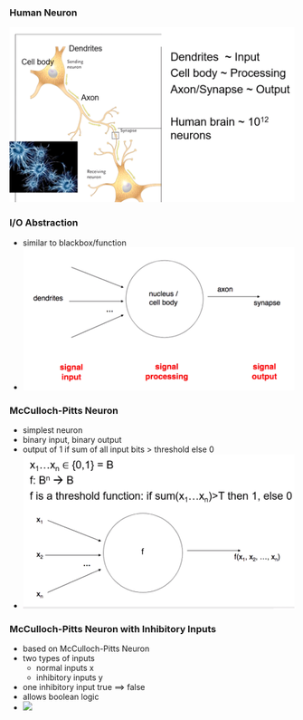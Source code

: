### Human Neuron
![](Pasted%20image%2020220508202902.png)

### I/O Abstraction
+ similar to blackbox/function
+ ![](Pasted%20image%2020220508202945.png)

### McCulloch-Pitts Neuron
+ simplest neuron
+ binary input, binary output
+ output of 1 if sum of all input bits > threshold else 0
+ ![](Pasted%20image%2020220508203103.png)

### McCulloch-Pitts Neuron with Inhibitory Inputs
+ based on McCulloch-Pitts Neuron
+ two types of inputs
	+ normal inputs x
	+ inhibitory inputs y
+ one inhibitory input true ==> false
+ allows boolean logic
+ ![](Pasted%20image%2020220508203606.png)

